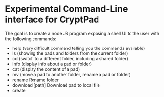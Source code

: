
# Experimental Command-Line interface for CryptPad

The goal is to create a node JS program exposing a shell UI to the user with the following commands:

- help (very difficult command telling you the commands available)
- ls (showing the pads and folders from the current folder)
- cd (switch to a different folder, including a shared folder)
- info (display info about a pad or folder)
- cat (display the content of a pad)
- mv (move a pad to another folder, rename a pad or folder)
- rename <old> <new>  Rename folder
- download <name> [path] Download pad to local file
- create <type> <title> Create new pad
- clear               Clear the screen
- exit                Exit the shell
 
<img width="1008" height="473" alt="image" src="https://github.com/user-attachments/assets/bad41c26-ece3-429c-b311-202ec05ea23a" />
